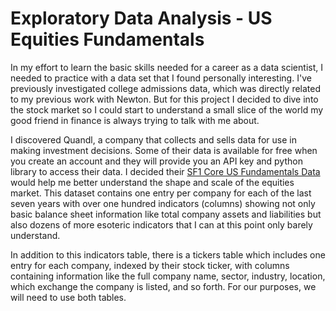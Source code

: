 # Exploratory Data Analysis - US Equities Fundamentals 

In my effort to learn the basic skills needed for a career as a data scientist, I needed to practice with a data set that I found personally interesting. I've previously investigated college admissions data, which was directly related to my previous work with Newton. But for this project I decided to dive into the stock market so I could start to understand a small slice of the world my good friend in finance is always trying to talk with me about. 

I discovered Quandl, a company that collects and sells data for use in making investment decisions. Some of their data is available for free when you create an account and they will provide you an API key and python library to access their data.  I decided their [SF1 Core US Fundamentals Data](https://www.quandl.com/data/SF1-Core-US-Fundamentals-Data) would help me better understand the shape and scale of the equities market. This dataset contains one entry per company for each of the last seven years with over one hundred indicators (columns) showing not only basic balance sheet information like total company assets and liabilities but also dozens of more esoteric indicators that I can at this point only barely understand.

In addition to this indicators table, there is a tickers table which includes one entry for each company, indexed by their stock ticker, with columns containing information like the full company name, sector, industry, location, which exchange the company is listed, and so forth. For our purposes, we will need to use both tables.